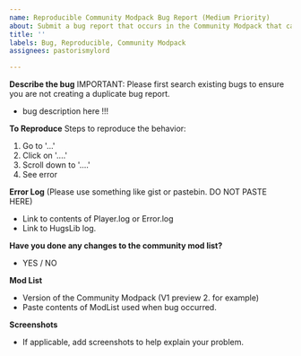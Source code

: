 ```yaml
---
name: Reproducible Community Modpack Bug Report (Medium Priority)
about: Submit a bug report that occurs in the Community Modpack that can be reproduced fairly consistantly.   
title: ''
labels: Bug, Reproducible, Community Modpack
assignees: pastorismylord

---
```


**Describe the bug**
IMPORTANT: Please first search existing bugs to ensure you are not creating a duplicate bug report.  
* bug description here !!! 

**To Reproduce**
Steps to reproduce the behavior:
1. Go to '...'
2. Click on '....'
3. Scroll down to '....'
4. See error

**Error Log**
 (Please use something like gist or pastebin. DO NOT PASTE HERE) 
* Link to contents of Player.log or Error.log  
* Link to HugsLib log.   

**Have you done any changes to the community mod list?**  
* YES / NO

**Mod List**  
* Version of the Community Modpack (V1 preview 2. for example)   
* Paste contents of ModList used when bug occurred.  

**Screenshots**
* If applicable, add screenshots to help explain your problem.
